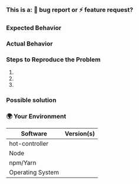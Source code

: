 ### This is a: 🐛 bug report or ⚡️ feature request?

<!-- You can erase any parts of this template not applicable to your Issue. -->

### Expected Behavior


### Actual Behavior


### Steps to Reproduce the Problem

  1.
  1.
  1.
  
### Possible solution
<!--- Not obligatory, but suggest a fix/reason for the bug, -->

<!--- or ideas how to implement the addition or change -->

### 🌍 Your Environment

<!--- Include as many relevant details about the environment you experienced the bug in -->

| Software         | Version(s) |
| ---------------- | ---------- |
| hot-controller   |                <!-- $ hot-controller -V -->
| Node             |                <!-- $ node -v -->
| npm/Yarn         |                <!-- $ npm -v or yarn -V -->
| Operating System |                
